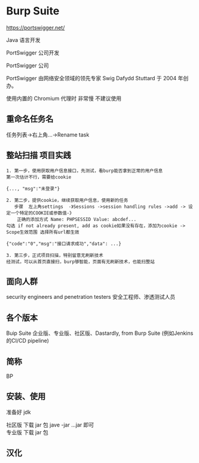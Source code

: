# Burp Suite

https://portswigger.net/

Java 语言开发

PortSwigger 公司开发

PortSwigger 公司

PortSwigger 由网络安全领域的领先专家 Swig Dafydd Stuttard 于 2004 年创办。

使用内置的 Chromium 代理时 非常慢 不建议使用

## 重命名任务名

任务列表->右上角...->Rename task

## 整站扫描 项目实践

```
1. 第一步，使用获取用户信息接口，先测试，看burp能否拿到正常的用户信息
第一次估计不行，需要给cookie

{..., "msg":"未登录"}

2. 第二步，提供cookie，继续获取用户信息，使用新的任务
   步骤  左上角settings  -》Sessions ->session handling rules ->add -> 设定一个特定的COOKIE或参数值-》
	正确的添加方式 Name: PHPSESSID Value: abcdef... 
勾选 if not already present, add as cookie如果没有存在，添加为cookie -> Scope生效范围 选择所有url都生效

{"code":"0","msg":"接口请求成功","data": ...}

3. 第三步，正式项目扫描，特别留意无刷新技术
经测试，可以从首页直接扫，burp够智能，页面有无刷新技术，也能扫整站
```

## 面向人群

security engineers and penetration testers 安全工程师、渗透测试人员

## 各个版本

Buip Suite 企业版、专业版、社区版、Dastardly, from Burp Suite (例如Jenkins的CI/CD pipeline)

## 简称

BP

## 安装、使用

准备好 jdk

社区版 下载 jar 包 jave -jar ...jar 即可  
专业版 下载 jar 包 

## 汉化
